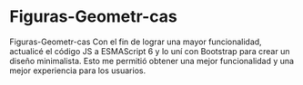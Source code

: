 # Figuras-Geometr-cas
 Figuras-Geometr-cas
Con el fin de lograr una mayor funcionalidad, actualicé el código JS a ESMAScript 6 y lo uní con Bootstrap para crear un diseño minimalista. Esto me permitió obtener una mejor funcionalidad y una mejor experiencia para los usuarios.

